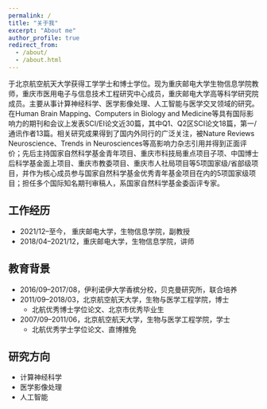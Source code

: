 ```yaml
---
permalink: /
title: "关于我"
excerpt: "About me"
author_profile: true
redirect_from: 
  - /about/
  - /about.html
---
```


于北京航空航天大学获得工学学士和博士学位。现为重庆邮电大学生物信息学院教师，重庆市医用电子与信息技术工程研究中心成员，重庆邮电大学高等科学研究院成员。主要从事计算神经科学、医学影像处理、人工智能与医学交叉领域的研究。在Human Brain Mapping、Computers in Biology and Medicine等具有国际影响力的期刊和会议上发表SCI/EI论文近30篇，其中Q1、Q2区SCI论文18篇，第一/通讯作者13篇。相关研究成果得到了国内外同行的广泛关注，被Nature Reviews Neuroscience、Trends in Neurosciences等高影响力杂志引用并得到正面评价；先后主持国家自然科学基金青年项目、重庆市科技局重点项目子项、中国博士后科学基金面上项目、重庆市教委项目、重庆市人社局项目等5项国家级/省部级项目，并作为核心成员参与国家自然科学基金优秀青年基金项目在内的5项国家级项目；担任多个国际知名期刊审稿人，系国家自然科学基金委函评专家。

## 工作经历

- 2021/12–至今，    重庆邮电大学，生物信息学院，副教授
- 2018/04–2021/12，重庆邮电大学，生物信息学院，讲师

## 教育背景

- 2016/09–2017/08，伊利诺伊大学香槟分校，贝克曼研究所，联合培养
- 2011/09–2018/03，北京航空航天大学，生物与医学工程学院，博士
  - 北航优秀博士学位论文、北京市优秀毕业生
- 2007/09–2011/06，北京航空航天大学，生物与医学工程学院，学士
  - 北航优秀学士学位论文、直博推免

## 研究方向

- 计算神经科学
- 医学影像处理
- 人工智能

